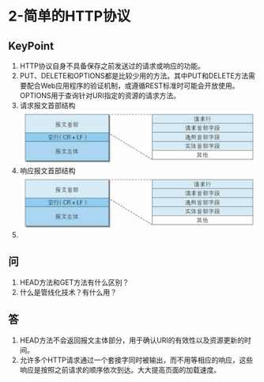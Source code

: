 # 2-简单的HTTP协议

## KeyPoint

1. HTTP协议自身不具备保存之前发送过的请求或响应的功能。
2. PUT、DELETE和OPTIONS都是比较少用的方法。其中PUT和DELETE方法需要配合Web应用程序的验证机制，或遵循REST标准时可能会开放使用。OPTIONS用于查询针对URI指定的资源的请求方法。
3. 请求报文首部结构  
![请求报文首部结构](./photos/请求报文首部结构.png)
4. 响应报文首部结构  
![响应报文首部结构](./photos/请求报文首部结构.png)
5. 

## 问
1. HEAD方法和GET方法有什么区别？
2. 什么是管线化技术？有什么用？

## 答
1. HEAD方法不会返回报文主体部分，用于确认URI的有效性以及资源更新的时间。
2. 允许多个HTTP请求通过一个套接字同时被输出，而不用等相应的响应，这些响应是按照之前请求的顺序依次到达。大大提高页面的加载速度。